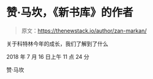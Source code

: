 # 赞·马坎，《新书库》的作者

> 原文：<https://thenewstack.io/author/zan-markan/>

关于科特林今年的成长，我们了解到了什么

2018 年 7 月 16 日上午 11 点 24 分

赞·马坎